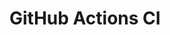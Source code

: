 # GitHub Actions CI





















































































































































































































































































































































































































































































































































































































































































































































